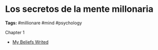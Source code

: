 # Los secretos de la mente millonaria

**Tags:** #millionare #mind #psychology

Chapter 1
 - [My Beliefs Writed](../notes/20220519175802_my-beliefs-la-psicologia-del-millonario.md)